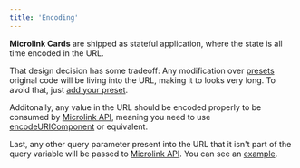 ```yaml
---
title: 'Encoding'
---
```


**Microlink Cards** are shipped as stateful application, where the state is all time encoded in the URL.

That design decision has some tradeoff: Any modification over [presets](/docs/cards/getting-started/presets) original code will be living into the URL, making it to looks very long. To avoid that, just [add your preset](https://github.com/microlinkhq/cards/tree/master/src/components/presets).

Additonally, any value in the URL should be encoded properly to be consumed by [Microlink API](/docs/api/getting-started/overview), meaning you need to use [encodeURIComponent](https://developer.mozilla.org/en-US/docs/Web/JavaScript/Reference/Global_Objects/encodeURIComponent) or equivalent.

Last, any other query parameter present into the URL that it isn't part of the query variable will be passed to [Microlink API](/docs/api/getting-started/overview). You can see an [example](https://github.com/microlinkhq/cdn/blob/master/src/banner.js#L32).



